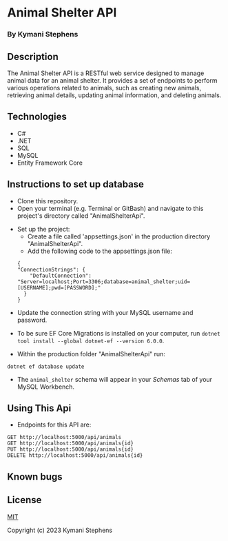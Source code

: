 # Animal Shelter API

### By Kymani Stephens

## Description

The Animal Shelter API is a RESTful web service designed to manage animal data for an animal shelter. It provides a set of endpoints to perform various operations related to animals, such as creating new animals, retrieving animal details, updating animal information, and deleting animals.

## Technologies

- C#
- .NET
- SQL
- MySQL
- Entity Framework Core

## Instructions to set up database

- Clone this repository.
- Open your terminal (e.g. Terminal or GitBash) and navigate to this project's directory called "AnimalShelterApi".

* Set up the project:
  - Create a file called 'appsettings.json' in the production directory "AnimalShelterApi".
  - Add the following code to the appsettings.json file:
  ```
  {
  "ConnectionStrings": {
      "DefaultConnection": "Server=localhost;Port=3306;database=animal_shelter;uid=[USERNAME];pwd=[PASSWORD];"
    }
  }
  ```

- Update the connection string with your MySQL username and password.

- To be sure EF Core Migrations is installed on your computer, run `dotnet tool install --global dotnet-ef --version 6.0.0`.
- Within the production folder "AnimalShelterApi" run:

```
dotnet ef database update
```

- The `animal_shelter` schema will appear in your _Schemas_ tab of your MySQL Workbench.

## Using This Api

- Endpoints for this API are:

```
GET http://localhost:5000/api/animals
GET http://localhost:5000/api/animals{id}
PUT http://localhost:5000/api/animals{id}
DELETE http://localhost:5000/api/animals{id}

```

## Known bugs

## License

[MIT](https://opensource.org/license/mit)

Copyright (c) 2023 Kymani Stephens

